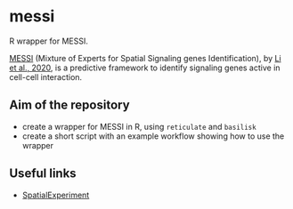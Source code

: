 # messi

R wrapper for MESSI.

[MESSI](https://github.com/doraadong/MESSI) (Mixture of Experts for
Spatial Signaling genes Identification), by [Li et al.,
2020](https://doi.org/10.1093/bioinformatics/btaa769), is a predictive
framework to identify signaling genes active in cell-cell interaction.

## Aim of the repository

  - create a wrapper for MESSI in R, using `reticulate` and
    `basilisk`
  - create a short script with an example workflow showing how to use
    the wrapper

## Useful links

  - [SpatialExperiment](https://github.com/drighelli/SpatialExperiment)

